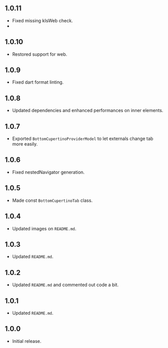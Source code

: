 ## 1.0.11

* Fixed missing kIsWeb check.
* 
## 1.0.10

* Restored support for web.

## 1.0.9

* Fixed dart format linting.

## 1.0.8

* Updated dependencies and enhanced performances on inner elements.

## 1.0.7

* Exported `BottomCupertinoProviderModel` to let externals change tab more easily.

## 1.0.6

* Fixed nestedNavigator generation.

## 1.0.5

* Made const `BottomCupertinoTab` class.

## 1.0.4

* Updated images on `README.md`.

## 1.0.3

* Updated `README.md`.
 
## 1.0.2

* Updated `README.md` and commented out code a bit.

## 1.0.1

* Updated `README.md`.

## 1.0.0

* Initial release.
